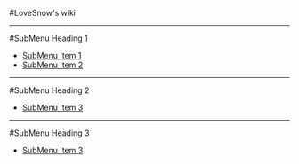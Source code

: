 #LoveSnow's wiki
- - - -
#SubMenu Heading 1
* [SubMenu Item 1](webbase.md)
* [SubMenu Item 2](subitem2.md)
- - - -
#SubMenu Heading 2
* [SubMenu Item 3](subitem3.md)
- - - -
#SubMenu Heading 3
* [SubMenu Item 3](subitem3.md)
